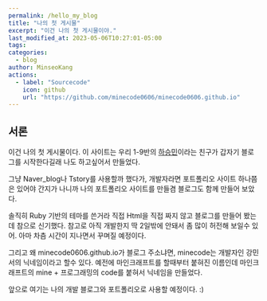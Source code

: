 ```yaml
---
permalink: /hello_my_blog
title: "나의 첫 게시물"
excerpt: "이건 나의 첫 게시물이야."
last_modified_at: 2023-05-06T10:27:01-05:00
tags:
categories:
  - blog
author: MinseoKang
actions:
  - label: "Sourcecode"
    icon: github
    url: "https://github.com/minecode0606/minecode0606.github.io"
---
```

## 서론
이건 나의 첫 게시물이다. 이 사이트는 우리 1-9반의 [하승민](https://www.instagram.com/hhas_min/)이라는 친구가 갑자기 블로그를 시작한다길래 나도 하고싶어서 만들었다.  
  
그냥 Naver_blog나 Tstory를 사용할까 했다가, 개발자라면 포트폴리오 사이트 하나쯤은 있어야 간지가 나니까 나의 포트폴리오 사이트를 만들겸 블로그도 함께 만들어 보았다.  
   
솔직히 Ruby 기반의 테마를 쓴거라 직접 Html을 직접 짜지 않고 블로그를 만들어 봤는데 참으로 신기했다.
참고로 아직 개발한지 딱 2일밖에 안돼서 좀 많이 허전해 보일수 있어. 아마 차츰 시간이 지나면서 꾸며질 예정이다.

그리고 왜 minecode0606.github.io가 블로그 주소냐면, minecode는 개발자인 강민서의 닉네임이라고 할수 있다. 예전에 마인크래프트를 
할때부터 붙혀진 이름인데 마인크래프트의 mine + 프로그래밍의 code를 붙혀서 닉네임을 만들었다.
  
앞으로 여기는 나의 개발 블로그와 포트폴리오로 사용할 예정이다. :)

